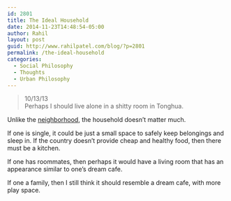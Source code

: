 ```yaml
---
id: 2801
title: The Ideal Household
date: 2014-11-23T14:48:54-05:00
author: Rahil
layout: post
guid: http://www.rahilpatel.com/blog/?p=2801
permalink: /the-ideal-household
categories:
  - Social Philosophy
  - Thoughts
  - Urban Philosophy
---
```

> 10/13/13  
> Perhaps I should live alone in a shitty room in Tonghua.

Unlike the [neighborhood](http://www.rahilpatel.com/blog/the-ideal-neighborhood "The Ideal Neighborhood"), the household doesn&#8217;t matter much.

If one is single, it could be just a small space to safely keep belongings and sleep in. If the country doesn&#8217;t provide cheap and healthy food, then there must be a kitchen.

If one has roommates, then perhaps it would have a living room that has an appearance similar to one&#8217;s dream cafe.

If one a family, then I still think it should resemble a dream cafe, with more play space.